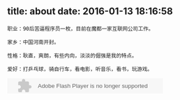 title: about
date: 2016-01-13 18:16:58
---
	职业：90后苦逼程序员一枚，目前在魔都一家互联网公司工作。

	家乡：中国河南开封。

	性格：耿直，爽朗，有些内向，淡淡的倔强是我的特点。

	爱好：打乒乓球，骑自行车，看电影，听音乐，看书，玩游戏。
<embed src="http://www.xiami.com/widget/0_118955/singlePlayer.swf" type="application/x-shockwave-flash" width="357" height="35" wmode="transparent"></embed>